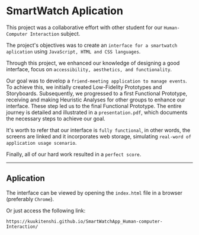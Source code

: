 # SmartWatch Aplication

This project was a collaborative effort with other student for our ```Human-Computer Interaction``` subject.

The project's objectives was to create an ```interface for a smartwatch aplication``` using ```JavaScript, HTML and CSS languages```.

Through this project, we enhanced our knowledge of designing a good interface, focus on ```accessibility, aesthetics, and functionality```. 

Our goal was to develop a ```friend-meeting application to manage events```. To achieve this, we initially created Low-Fidelity Prototypes and Storyboards. Subsequently, we progressed to a first Functional Prototype, receiving and making Heuristic Analyses for other groups to enhance our interface. These step led us to the final Functional Prototype. The entire journey is detailed and illustrated in a ```presentation.pdf```, which documents the necessary steps to achieve our goal.

It's worth to refer that our interface is ```fully functional```, in other words, the screens are linked and it incorporates web storage, simulating ```real-word of application usage scenario```.

Finally, all of our hard work resulted in a ```perfect score```.

---
## Aplication

The interface can be viewed by opening the ```index.html``` file in a browser (preferably ```Chrome```).

Or just access the following link:
```
https://kuukitenshi.github.io/SmartWatchApp_Human-computer-Interaction/
```
